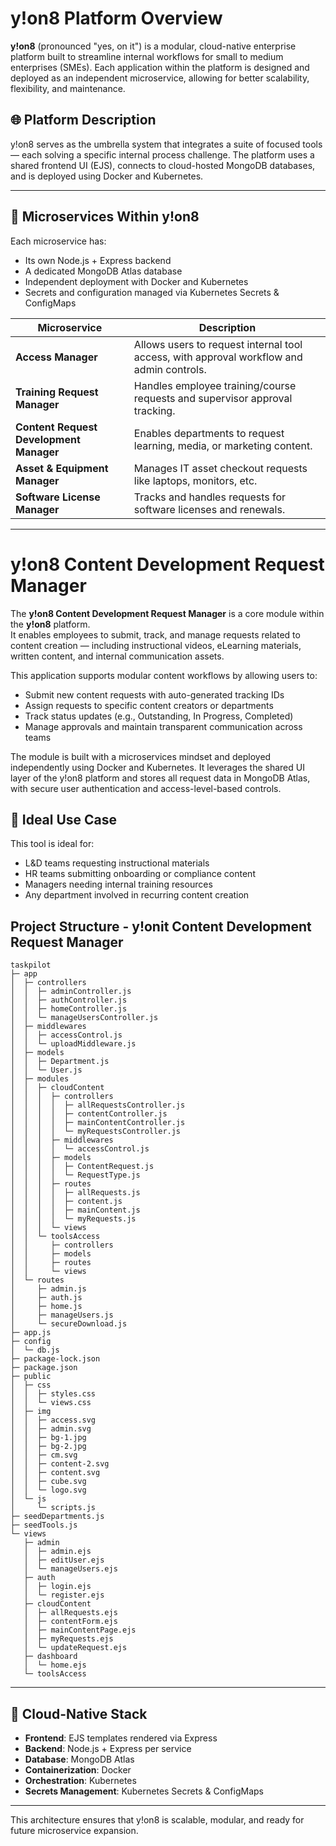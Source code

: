 
# y!on8 Platform Overview

**y!on8** (pronounced "yes, on it") is a modular, cloud-native enterprise platform built to streamline internal workflows for small to medium enterprises (SMEs). Each application within the platform is designed and deployed as an independent microservice, allowing for better scalability, flexibility, and maintenance.

## 🌐 Platform Description

y!on8 serves as the umbrella system that integrates a suite of focused tools — each solving a specific internal process challenge. The platform uses a shared frontend UI (EJS), connects to cloud-hosted MongoDB databases, and is deployed using Docker and Kubernetes.

---

## 🧩 Microservices Within y!on8

Each microservice has:
- Its own Node.js + Express backend
- A dedicated MongoDB Atlas database
- Independent deployment with Docker and Kubernetes
- Secrets and configuration managed via Kubernetes Secrets & ConfigMaps

| Microservice | Description |
|--------------|-------------|
| **Access Manager** | Allows users to request internal tool access, with approval workflow and admin controls. |
| **Training Request Manager** | Handles employee training/course requests and supervisor approval tracking. |
| **Content Request Development Manager** | Enables departments to request learning, media, or marketing content. |
| **Asset & Equipment Manager** | Manages IT asset checkout requests like laptops, monitors, etc. |
| **Software License Manager** | Tracks and handles requests for software licenses and renewals. |

---

# **y!on8** Content Development Request Manager

The **y!on8 Content Development Request Manager** is a core module within the **y!on8** platform.  
It enables employees to submit, track, and manage requests related to content creation — including instructional videos, eLearning materials, written content, and internal communication assets.

This application supports modular content workflows by allowing users to:
- Submit new content requests with auto-generated tracking IDs
- Assign requests to specific content creators or departments
- Track status updates (e.g., Outstanding, In Progress, Completed)
- Manage approvals and maintain transparent communication across teams

The module is built with a microservices mindset and deployed independently using Docker and Kubernetes. It leverages the shared UI layer of the y!on8 platform and stores all request data in MongoDB Atlas, with secure user authentication and access-level-based controls.

## 🎯 Ideal Use Case

This tool is ideal for:
- L&D teams requesting instructional materials
- HR teams submitting onboarding or compliance content
- Managers needing internal training resources
- Any department involved in recurring content creation

## Project Structure - y!onit Content Development Request Manager

```
taskpilot
├─ app
│  ├─ controllers
│  │  ├─ adminController.js
│  │  ├─ authController.js
│  │  ├─ homeController.js
│  │  └─ manageUsersController.js
│  ├─ middlewares
│  │  ├─ accessControl.js
│  │  └─ uploadMiddleware.js
│  ├─ models
│  │  ├─ Department.js
│  │  └─ User.js
│  ├─ modules
│  │  ├─ cloudContent
│  │  │  ├─ controllers
│  │  │  │  ├─ allRequestsController.js
│  │  │  │  ├─ contentController.js
│  │  │  │  ├─ mainContentController.js
│  │  │  │  └─ myRequestsController.js
│  │  │  ├─ middlewares
│  │  │  │  └─ accessControl.js
│  │  │  ├─ models
│  │  │  │  ├─ ContentRequest.js
│  │  │  │  └─ RequestType.js
│  │  │  ├─ routes
│  │  │  │  ├─ allRequests.js
│  │  │  │  ├─ content.js
│  │  │  │  ├─ mainContent.js
│  │  │  │  └─ myRequests.js
│  │  │  └─ views
│  │  └─ toolsAccess
│  │     ├─ controllers
│  │     ├─ models
│  │     ├─ routes
│  │     └─ views
│  └─ routes
│     ├─ admin.js
│     ├─ auth.js
│     ├─ home.js
│     ├─ manageUsers.js
│     └─ secureDownload.js
├─ app.js
├─ config
│  └─ db.js
├─ package-lock.json
├─ package.json
├─ public
│  ├─ css
│  │  ├─ styles.css
│  │  └─ views.css
│  ├─ img
│  │  ├─ access.svg
│  │  ├─ admin.svg
│  │  ├─ bg-1.jpg
│  │  ├─ bg-2.jpg
│  │  ├─ cm.svg
│  │  ├─ content-2.svg
│  │  ├─ content.svg
│  │  ├─ cube.svg
│  │  └─ logo.svg
│  └─ js
│     └─ scripts.js
├─ seedDepartments.js
├─ seedTools.js
└─ views
   ├─ admin
   │  ├─ admin.ejs
   │  ├─ editUser.ejs
   │  └─ manageUsers.ejs
   ├─ auth
   │  ├─ login.ejs
   │  └─ register.ejs
   ├─ cloudContent
   │  ├─ allRequests.ejs
   │  ├─ contentForm.ejs
   │  ├─ mainContentPage.ejs
   │  ├─ myRequests.ejs
   │  └─ updateRequest.ejs
   ├─ dashboard
   │  └─ home.ejs
   └─ toolsAccess

```

--- 

## 🔐 Cloud-Native Stack

- **Frontend**: EJS templates rendered via Express
- **Backend**: Node.js + Express per service
- **Database**: MongoDB Atlas
- **Containerization**: Docker
- **Orchestration**: Kubernetes
- **Secrets Management**: Kubernetes Secrets & ConfigMaps

---

This architecture ensures that y!on8 is scalable, modular, and ready for future microservice expansion.
